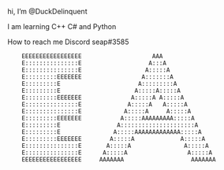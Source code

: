   hi, I’m @DuckDelinquent
  
  I am learning C++ C# and Python
  
  How to reach me Discord seap#3585

                                               
        EEEEEEEEEEEEEEEEE                    AAA                          
        E:::::::::::::::E                   A:::A                       
        E:::::::::::::::E                  A:::::A                       
        E:::::::::EEEEEEE                 A:::::::A                      
        E:::::::::E                      A:::::::::A                          
        E:::::::::E                     A:::::A:::::A                         
        E:::::::::EEEEEEE              A:::::A A:::::A                        
        E:::::::::::::::E             A:::::A   A:::::A                        
        E:::::::::::::::E            A:::::A     A:::::A                      
        E:::::::::EEEEEEE           A:::::AAAAAAAAA:::::A                     
        E:::::::::E                A:::::::::::::::::::::A                    
        E:::::::::E               A:::::AAAAAAAAAAAAA:::::A    
        E:::::::::EEEEEEE        A:::::A             A:::::A   
        E:::::::::::::::E       A:::::A               A:::::A  
        E:::::::::::::::E      A:::::A                 A:::::A 
        EEEEEEEEEEEEEEEEE     AAAAAAA                   AAAAAAA
